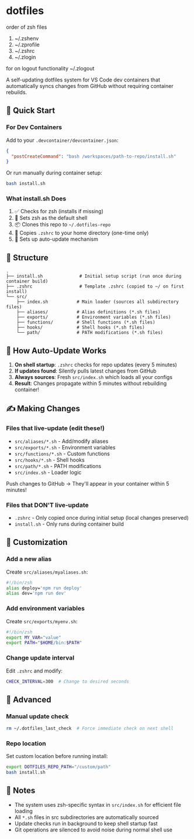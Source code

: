 # dotfiles

order of zsh files 
1. ~/.zshenv
2. ~/.zprofile
3. ~/.zshrc
4. ~/.zlogin

for on logout functionality
~/.zlogout

A self-updating dotfiles system for VS Code dev containers that automatically syncs changes from GitHub without requiring container rebuilds.

## 🚀 Quick Start

### For Dev Containers

Add to your `.devcontainer/devcontainer.json`:

```json
{
  "postCreateCommand": "bash /workspaces/path-to-repo/install.sh"
}
```

Or run manually during container setup:
```bash
bash install.sh
```

### What install.sh Does

1. ✅ Checks for zsh (installs if missing)
2. 🔧 Sets zsh as the default shell
3. 📦 Clones this repo to `~/.dotfiles-repo`
4. 📄 Copies `.zshrc` to your home directory (one-time only)
5. 🎯 Sets up auto-update mechanism

## 📁 Structure

```
.
├── install.sh              # Initial setup script (run once during container build)
├── .zshrc                  # Template .zshrc (copied to ~/ on first install)
└── src/
    ├── index.sh           # Main loader (sources all subdirectory files)
    ├── aliases/           # Alias definitions (*.sh files)
    ├── exports/           # Environment variables (*.sh files)
    ├── functions/         # Shell functions (*.sh files)
    ├── hooks/             # Shell hooks (*.sh files)
    └── path/              # PATH modifications (*.sh files)
```

## 🔄 How Auto-Update Works

1. **On shell startup**: `.zshrc` checks for repo updates (every 5 minutes)
2. **If updates found**: Silently pulls latest changes from GitHub
3. **Always sources**: Fresh `src/index.sh` which loads all your configs
4. **Result**: Changes propagate within 5 minutes without rebuilding container!

## ✍️ Making Changes

### Files that live-update (edit these!)
- `src/aliases/*.sh` - Add/modify aliases
- `src/exports/*.sh` - Environment variables
- `src/functions/*.sh` - Custom functions
- `src/hooks/*.sh` - Shell hooks
- `src/path/*.sh` - PATH modifications
- `src/index.sh` - Loader logic

Push changes to GitHub → They'll appear in your container within 5 minutes!

### Files that DON'T live-update
- `.zshrc` - Only copied once during initial setup (local changes preserved)
- `install.sh` - Only runs during container build

## 🎯 Customization

### Add a new alias
Create `src/aliases/myaliases.sh`:
```bash
#!/bin/zsh
alias deploy='npm run deploy'
alias dev='npm run dev'
```

### Add environment variables
Create `src/exports/myenv.sh`:
```bash
#!/bin/zsh
export MY_VAR="value"
export PATH="$HOME/bin:$PATH"
```

### Change update interval
Edit `.zshrc` and modify:
```bash
CHECK_INTERVAL=300  # Change to desired seconds
```

## 🔧 Advanced

### Manual update check
```bash
rm ~/.dotfiles_last_check  # Force immediate check on next shell
```

### Repo location
Set custom location before running install:
```bash
export DOTFILES_REPO_PATH="/custom/path"
bash install.sh
```

## 📝 Notes

- The system uses zsh-specific syntax in `src/index.sh` for efficient file loading
- All `*.sh` files in src subdirectories are automatically sourced
- Update checks run in background to keep shell startup fast
- Git operations are silenced to avoid noise during normal shell use
